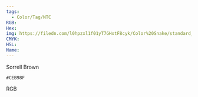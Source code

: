 ```yaml
---
tags:
  - Color/Tag/NTC
RGB:
Hex:
img: https://filedn.com/l0hpzxl1f01yT7GHxtF8cyk/Color%20Snake/standard_csv_to_svg/%23/CEB98F.svg
CMYK:
HSL:
Name:
---
```

Sorrell Brown
```palette
#CEB98F
```
RGB
